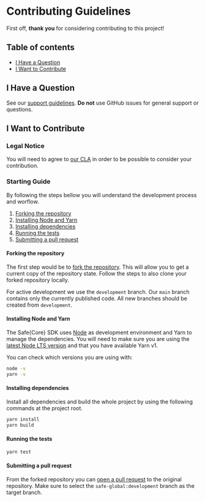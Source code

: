 # Contributing Guidelines

First off, **thank you** for considering contributing to this project!

## Table of contents

- [I Have a Question](#i-have-a-question)
- [I Want to Contribute](#i-want-to-contribute)

## I Have a Question

See our [support guidelines](https://github.com/safe-global/safe-core-sdk-react-hooks/tree/main/SUPPORT.md). **Do not** use GitHub issues for general support or questions.

## I Want to Contribute
### Legal Notice
You will need to agree to [our CLA](https://safe.global/cla) in order to be possible to consider your contribution.

### Starting Guide

By following the steps bellow you will understand the development process and worflow.
1. [Forking the repository](#forking-the-repository)
2. [Installing Node and Yarn](#installing-node-and-yarn)
3. [Installing dependencies](#installing-dependencies)
4. [Running the tests](#running-the-tests)
5. [Submitting a pull request](#submitting-a-pull-request)

#### Forking the repository

The first step would be to [fork the repository](https://docs.github.com/en/pull-requests/collaborating-with-pull-requests/working-with-forks/fork-a-repo#forking-a-repository). This will allow you to get a current copy of the repository state. Follow the steps to also clone your forked repository locally.

For active development we use the `development` branch. Our `main` branch contains only the currently published code. All new branches should be created from `development`.

#### Installing Node and Yarn

The Safe{Core} SDK uses [Node](https://nodejs.org) as development environment and Yarn to manage the dependencies. You will need to make sure you are using the [latest Node LTS version](https://nodejs.org/en/about/previous-releases) and that you have available Yarn v1.

You can check which versions you are using with:

```bash
node -v
yarn -v
```

#### Installing dependencies    

Install all dependencies and build the whole project by using the following commands at the project root.

```bash
yarn install
yarn build
```

#### Running the tests

```bash
yarn test
```

#### Submitting a pull request

From the forked repository you can [open a pull request](https://docs.github.com/en/pull-requests/collaborating-with-pull-requests/proposing-changes-to-your-work-with-pull-requests/creating-a-pull-request) to the original repository. Make sure to select the `safe-global:development` branch as the target branch.

